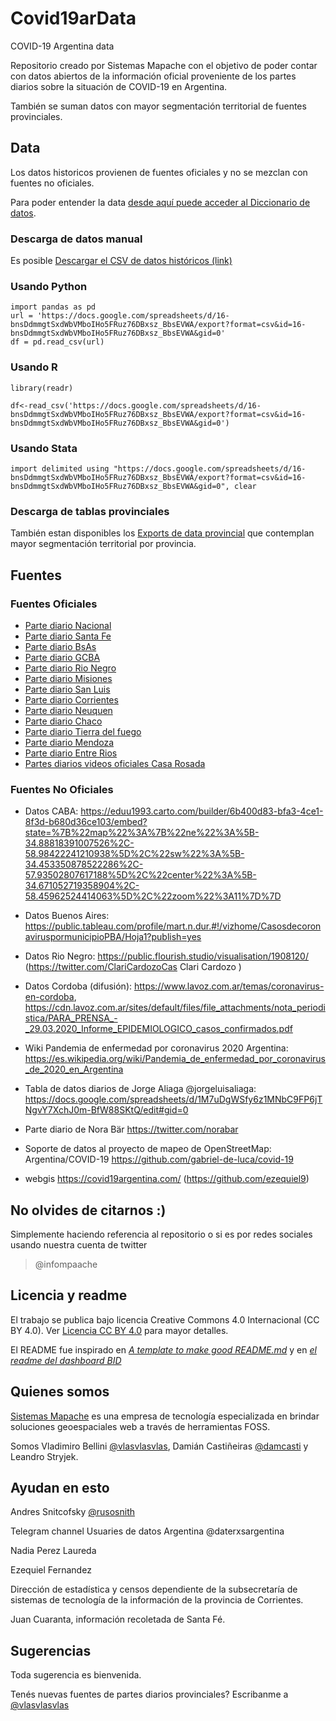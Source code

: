 # Covid19arData
COVID-19 Argentina data

Repositorio creado por Sistemas Mapache con el objetivo de poder contar con datos abiertos de la información oficial proveniente de los partes diarios sobre la situación de COVID-19 en Argentina.

También se suman datos con mayor segmentación territorial de fuentes provinciales.

## Data

Los datos historicos provienen de fuentes oficiales y no se mezclan con fuentes no oficiales.

Para poder entender la data [desde aquí puede acceder al Diccionario de datos](diccionariodatos.md).

### Descarga de datos manual

Es posible [Descargar el CSV de datos históricos (link)](https://docs.google.com/spreadsheets/d/16-bnsDdmmgtSxdWbVMboIHo5FRuz76DBxsz_BbsEVWA/export?format=csv&id=16-bnsDdmmgtSxdWbVMboIHo5FRuz76DBxsz_BbsEVWA&gid=0)

### Usando Python

```
import pandas as pd
url = 'https://docs.google.com/spreadsheets/d/16-bnsDdmmgtSxdWbVMboIHo5FRuz76DBxsz_BbsEVWA/export?format=csv&id=16-bnsDdmmgtSxdWbVMboIHo5FRuz76DBxsz_BbsEVWA&gid=0'
df = pd.read_csv(url)
```

### Usando R

```
library(readr)

df<-read_csv('https://docs.google.com/spreadsheets/d/16-bnsDdmmgtSxdWbVMboIHo5FRuz76DBxsz_BbsEVWA/export?format=csv&id=16-bnsDdmmgtSxdWbVMboIHo5FRuz76DBxsz_BbsEVWA&gid=0')

```

### Usando Stata

```
import delimited using "https://docs.google.com/spreadsheets/d/16-bnsDdmmgtSxdWbVMboIHo5FRuz76DBxsz_BbsEVWA/export?format=csv&id=16-bnsDdmmgtSxdWbVMboIHo5FRuz76DBxsz_BbsEVWA&gid=0", clear
```

### Descarga de tablas provinciales

También estan disponibles los [Exports de data provincial](exports/) que contemplan mayor segmentación territorial por provincia.


## Fuentes 

### Fuentes Oficiales

* [Parte diario Nacional](https://www.argentina.gob.ar/coronavirus/informe-diario)
* [Parte diario Santa Fe](https://www.santafe.gob.ar/index.php/web/content/view/full/234420/)
* [Parte diario BsAs](https://www.gba.gob.ar/saludprovincia/boletin_epidemiologico)
* [Parte diario GCBA](https://www.buenosaires.gob.ar/salud/noticias/actualizacion-de-los-casos-coronavirus-en-la-ciudad-buenos-aires)
* [Parte diario Rio Negro](https://salud.rionegro.gov.ar/sala/)
* [Parte diario Misiones](https://coronavirus.misionesonline.net/)
* [Parte diario San Luis](http://www.sanluis.gov.ar/coronavirus/)
* [Parte diario Corrientes](https://www.corrientes.gob.ar/home/salud/categorias)
* [Parte diario Neuquen](https://www.saludneuquen.gob.ar/coronavirus-comunicados/)
* [Parte diario Chaco](http://comunicacion.chaco.gov.ar/lista-noticias/328)
* [Parte diario Tierra del fuego](https://www.facebook.com/saludtdf)
* [Parte diario Mendoza](http://www.salud.mendoza.gov.ar)
* [Parte diario Entre Rios](http://www.entrerios.gov.ar/msalud/#/ms-1/3)
* [Partes diarios videos oficiales Casa Rosada](https://www.youtube.com/user/casarosada/videos)


### Fuentes No Oficiales 

* Datos CABA: https://eduu1993.carto.com/builder/6b400d83-bfa3-4ce1-8f3d-b680d36ce103/embed?state=%7B%22map%22%3A%7B%22ne%22%3A%5B-34.88818391007526%2C-58.98422241210938%5D%2C%22sw%22%3A%5B-34.453350878522286%2C-57.93502807617188%5D%2C%22center%22%3A%5B-34.671052719358904%2C-58.45962524414063%5D%2C%22zoom%22%3A11%7D%7D

* Datos Buenos Aires: https://public.tableau.com/profile/mart.n.dur.#!/vizhome/CasosdecoronaviruspormunicipioPBA/Hoja1?publish=yes

* Datos Rio Negro: https://public.flourish.studio/visualisation/1908120/ (https://twitter.com/ClariCardozoCas Clari Cardozo )

* Datos Cordoba (difusión): https://www.lavoz.com.ar/temas/coronavirus-en-cordoba, https://cdn.lavoz.com.ar/sites/default/files/file_attachments/nota_periodistica/PARA_PRENSA_-_29.03.2020_Informe_EPIDEMIOLOGICO_casos_confirmados.pdf

* Wiki Pandemia de enfermedad por coronavirus 2020 Argentina: https://es.wikipedia.org/wiki/Pandemia_de_enfermedad_por_coronavirus_de_2020_en_Argentina

* Tabla de datos diarios de Jorge Aliaga @jorgeluisaliaga: https://docs.google.com/spreadsheets/d/1M7uDgWSfy6z1MNbC9FP6jTNgvY7XchJ0m-BfW88SKtQ/edit#gid=0

* Parte diario de Nora Bär https://twitter.com/norabar

* Soporte de datos al proyecto de mapeo de OpenStreetMap: Argentina/COVID-19 https://github.com/gabriel-de-luca/covid-19 

* webgis https://covid19argentina.com/ (https://github.com/ezequiel9)


## No olvides de citarnos :)

Simplemente haciendo referencia al repositorio o si es por redes sociales usando nuestra cuenta de twitter 

> @infompaache

## Licencia y readme

El trabajo se publica bajo licencia  Creative Commons 4.0 Internacional (CC BY 4.0).
Ver [Licencia CC BY 4.0](https://creativecommons.org/licenses/by/4.0/) para mayor detalles.

El README fue inspirado en [*A template to make good README.md*](https://gist.github.com/PurpleBooth/109311bb0361f32d87a2) y en [*el readme del dashboard BID*](https://github.com/EL-BID/IDB-IDB-Invest-Coronavirus-Impact-Dashboard)

## Quienes somos
[Sistemas Mapache](https://smapache.com.ar/es/) es una empresa de tecnología especializada en brindar soluciones geoespaciales web a través de herramientas FOSS.

Somos Vladimiro Bellini [@vlasvlasvlas](https://twitter.com/vlasvlasvlas), Damián Castiñeiras [@damcasti](https://twitter.com/damcasti/) y Leandro Stryjek.

## Ayudan en esto

Andres Snitcofsky [@rusosnith](https://twitter.com/rusosnith)

Telegram channel Usuaries de datos Argentina @daterxsargentina

Nadia Perez Laureda

Ezequiel Fernandez 

Dirección de estadística y censos dependiente de la subsecretaría de sistemas de tecnología de la información de la provincia de Corrientes.

Juan Cuaranta, información recoletada de Santa Fé.

## Sugerencias

Toda sugerencia es bienvenida.

Tenés nuevas fuentes de partes diarios provinciales? Escribanme a [@vlasvlasvlas](https://twitter.com/vlasvlasvlas)
